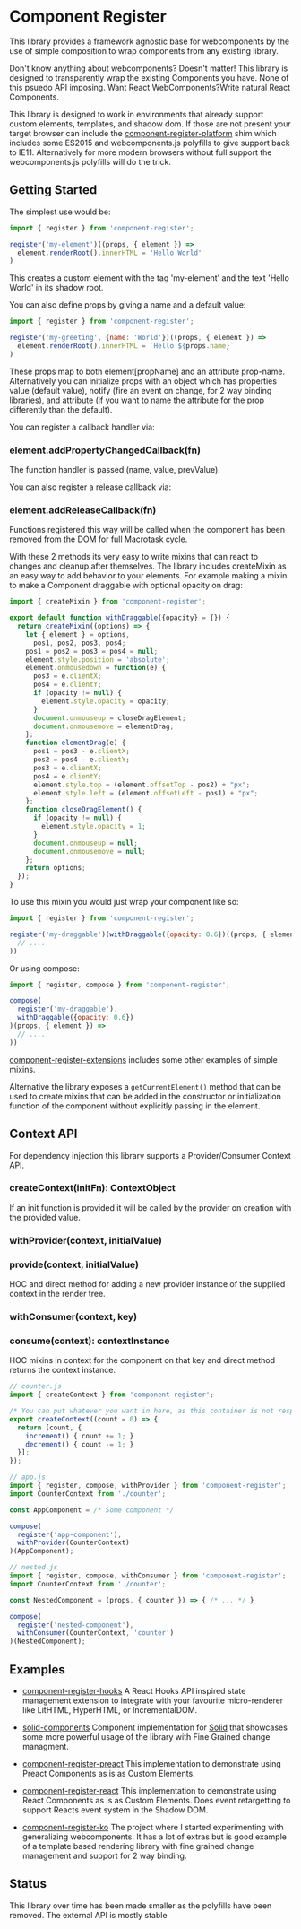 # Component Register

This library provides a framework agnostic base for webcomponents by the use of simple composition to wrap components from any existing library.

Don't know anything about webcomponents? Doesn't matter! This library is designed to transparently wrap the existing Components you have. None of this psuedo API imposing. Want React WebComponents?Write natural React Components.

This library is designed to work in environments that already support custom elements, templates, and shadow dom. If those are not present your target browser can include the [component-register-platform](https://github.com/ryansolid/component-register-platform) shim which includes some ES2015 and webcomponents.js polyfills to give support back to IE11. Alternatively for more modern browsers without full support the webcomponents.js polyfills will do the trick.

## Getting Started

The simplest use would be:

```js
import { register } from 'component-register';

register('my-element')((props, { element }) =>
  element.renderRoot().innerHTML = 'Hello World'
)
```

This creates a custom element with the tag 'my-element' and the text 'Hello World' in its shadow root.

You can also define props by giving a name and a default value:

```js
import { register } from 'component-register';

register('my-greeting', {name: 'World'})((props, { element }) =>
  element.renderRoot().innerHTML = `Hello ${props.name}`
)
```

These props map to both element[propName] and an attribute prop-name. Alternatively you can initialize props with an object which has properties value (default value), notify (fire an event on change, for 2 way binding libraries), and attribute (if you want to name the attribute for the prop differently than the default).

You can register a callback handler via:

### element.addPropertyChangedCallback(fn)

The function handler is passed (name, value, prevValue).

You can also register a release callback via:

### element.addReleaseCallback(fn)

Functions registered this way will be called when the component has been removed from the DOM for full Macrotask cycle.

With these 2 methods its very easy to write mixins that can react to changes and cleanup after themselves. The library includes createMixin as an easy way to add behavior to your elements. For example making a mixin to make a Component draggable with optional opacity on drag:

```js
import { createMixin } from 'component-register';

export default function withDraggable({opacity} = {}) {
  return createMixin((options) => {
    let { element } = options,
      pos1, pos2, pos3, pos4;
    pos1 = pos2 = pos3 = pos4 = null;
    element.style.position = 'absolute';
    element.onmousedown = function(e) {
      pos3 = e.clientX;
      pos4 = e.clientY;
      if (opacity != null) {
        element.style.opacity = opacity;
      }
      document.onmouseup = closeDragElement;
      document.onmousemove = elementDrag;
    };
    function elementDrag(e) {
      pos1 = pos3 - e.clientX;
      pos2 = pos4 - e.clientY;
      pos3 = e.clientX;
      pos4 = e.clientY;
      element.style.top = (element.offsetTop - pos2) + "px";
      element.style.left = (element.offsetLeft - pos1) + "px";
    };
    function closeDragElement() {
      if (opacity != null) {
        element.style.opacity = 1;
      }
      document.onmouseup = null;
      document.onmousemove = null;
    };
    return options;
  });
}
```

To use this mixin you would just wrap your component like so:

```js
import { register } from 'component-register';

register('my-draggable')(withDraggable({opacity: 0.6})((props, { element }) =>
  // ....
))
```

Or using compose:
```js
import { register, compose } from 'component-register';

compose(
  register('my-draggable'),
  withDraggable({opacity: 0.6})
)(props, { element }) =>
  // ....
))
```

[component-register-extensions](https://github.com/ryansolid/component-register-extensions) includes some other examples of simple mixins.

Alternative the library exposes a ```getCurrentElement()``` method that can be used to create mixins that can be added in the constructor or initialization function of the component without explicitly passing in the element.

## Context API

For dependency injection this library supports a Provider/Consumer Context API.

### createContext(initFn): ContextObject

If an init function is provided it will be called by the provider on creation with the provided value.

### withProvider(context, initialValue)
### provide(context, initialValue)

HOC and direct method for adding a new provider instance of the supplied context in the render tree.

### withConsumer(context, key)
### consume(context): contextInstance

HOC mixins in context for the component on that key and direct method returns the context instance.

```jsx
// counter.js
import { createContext } from 'component-register';

/* You can put whatever you want in here, as this container is not responsible for the reactivity of your application you need to provide your own mechanisms. */
export createContext((count = 0) => {
  return [count, {
    increment() { count += 1; }
    decrement() { count -= 1; }
  }];
});

// app.js
import { register, compose, withProvider } from 'component-register';
import CounterContext from './counter';

const AppComponent = /* Some component */

compose(
  register('app-component'),
  withProvider(CounterContext)
)(AppComponent);

// nested.js
import { register, compose, withConsumer } from 'component-register';
import CounterContext from './counter';

const NestedComponent = (props, { counter }) => { /* ... */ }

compose(
  register('nested-component'),
  withConsumer(CounterContext, 'counter')
)(NestedComponent);
```

## Examples

* [component-register-hooks](https://github.com/ryansolid/component-register-hooks) A React Hooks API inspired state management extension to integrate with your favourite micro-renderer like LitHTML, HyperHTML, or IncrementalDOM.

* [solid-components](https://github.com/ryansolid/solid-components) Component implementation for [Solid](https://github.com/ryansolid/solid) that showcases some more powerful usage of the library with Fine Grained change managment.

* [component-register-preact](https://github.com/ryansolid/component-register-react) This implementation to demonstrate using Preact Components as is as Custom Elements.

* [component-register-react](https://github.com/ryansolid/component-register-react) This implementation to demonstrate using React Components as is as Custom Elements. Does event retargetting to support Reacts event system in the Shadow DOM.

* [component-register-ko](https://github.com/ryansolid/component-register-ko) The project where I started experimenting with generalizing webcomponents. It has a lot of extras but is good example of a template based rendering library with fine grained change management and support for 2 way binding.

## Status

This library over time has been made smaller as the polyfills have been removed. The external API is mostly stable